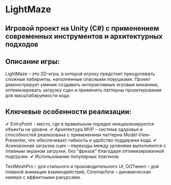 # LightMaze

## Игровой проект на Unity (C#) с применением современных инструментов и архитектурных подходов

## Описание игры:
LightMaze – это 2D-игра, в которой игроку предстоит преодолевать сложные лабиринты, наполненные опасными ловушками. Проект демонстрирует умение создавать интерактивные игровые механики, оптимизировать загрузку сцен и применять паттерны проектирования для масштабируемости кода.

## Ключевые особенности реализации:

✔ EntryPoint - место, где в правильном порядке инициализируются объекты на уровне.
✔ Архитектура MVP – система здоровья и способностей реализована с применением паттерна Model-View-Presenter, что обеспечивает гибкость и удобство поддержки кода.
✔ Асинхронная загрузка сцен – переходы между уровнями выполняются с плавным экраном загрузки, без "фризов" благодаря оптимизированной подгрузке.
✔ Использование популярных плагинов:

TextMeshPro – для стильного и производительного UI,
DOTween – для плавной анимации взаимодействий,
Cinemachine – динамическая камера с эффектными ракурсами.
